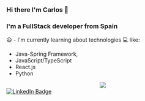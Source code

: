 ### Hi there I'm Carlos 👋

### I'm a FullStack developer from Spain

😃 - I'm currently learning about technologies 💻 like:

- Java-Spring Framework, 
- JavaScript/TypeScript
- React.js 
- Python

<div style="text-align:center"><img src="https://media.giphy.com/media/ISOckXUybVfQ4/giphy.gif"/></div>


<a href="https://es.linkedin.com/in/carlos-abuin-mart%C3%ADnez-102167183">
<div id="badges">
  <img src="https://img.shields.io/badge/LinkedIn-blue?style=for-the-badge&logo=linkedin&logoColor=white" alt="LinkedIn Badge"/>
</div>
</a>

